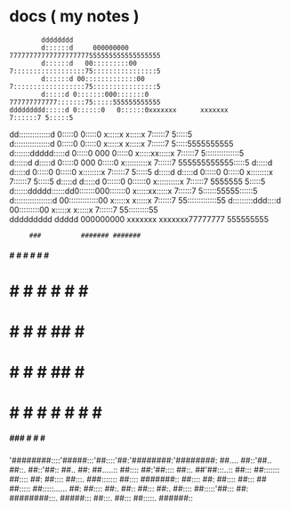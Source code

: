 # docs ( my notes )


            dddddddd                                                                              
            d::::::d     000000000                         77777777777777777777555555555555555555 
            d::::::d   00:::::::::00                       7::::::::::::::::::75::::::::::::::::5 
            d::::::d 00:::::::::::::00                     7::::::::::::::::::75::::::::::::::::5 
            d:::::d 0:::::::000:::::::0                    777777777777:::::::75:::::555555555555 
    ddddddddd:::::d 0::::::0   0::::::0xxxxxxx      xxxxxxx           7::::::7 5:::::5            
  dd::::::::::::::d 0:::::0     0:::::0 x:::::x    x:::::x           7::::::7  5:::::5            
 d::::::::::::::::d 0:::::0     0:::::0  x:::::x  x:::::x           7::::::7   5:::::5555555555   
d:::::::ddddd:::::d 0:::::0 000 0:::::0   x:::::xx:::::x           7::::::7    5:::::::::::::::5  
d::::::d    d:::::d 0:::::0 000 0:::::0    x::::::::::x           7::::::7     555555555555:::::5 
d:::::d     d:::::d 0:::::0     0:::::0     x::::::::x           7::::::7                  5:::::5
d:::::d     d:::::d 0:::::0     0:::::0     x::::::::x          7::::::7                   5:::::5
d:::::d     d:::::d 0::::::0   0::::::0    x::::::::::x        7::::::7        5555555     5:::::5
d::::::ddddd::::::dd0:::::::000:::::::0   x:::::xx:::::x      7::::::7         5::::::55555::::::5
 d:::::::::::::::::d 00:::::::::::::00   x:::::x  x:::::x    7::::::7           55:::::::::::::55 
  d:::::::::ddd::::d   00:::::::::00    x:::::x    x:::::x  7::::::7              55:::::::::55   
   ddddddddd   ddddd     000000000     xxxxxxx      xxxxxxx77777777                 555555555     






         ###          ####### ####### 
#####   #   #  #    # #    #  #       
#    # #     #  #  #      #   #       
#    # #     #   ##      #    ######  
#    # #     #   ##     #           # 
#    #  #   #   #  #    #     #     # 
#####    ###   #    #   #      ##### 




'########::::'#####:::'##::::'##:'########:'########:
 ##.... ##::'##.. ##::. ##::'##:: ##..  ##: ##.....::
 ##:::: ##:'##:::: ##::. ##'##:::..:: ##::: ##:::::::
 ##:::: ##: ##:::: ##:::. ###::::::: ##:::: #######::
 ##:::: ##: ##:::: ##::: ## ##::::: ##:::::...... ##:
 ##:::: ##:. ##:: ##::: ##:. ##:::: ##:::::'##::: ##:
 ########:::. #####::: ##:::. ##::: ##:::::. ######::